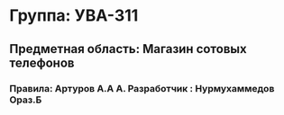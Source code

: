 # Группа: УВА-311
## Предметная область:  Магазин сотовых телефонов 
### Правила: Артуров А.А  А. Разработчик : Нурмухаммедов Ораз.Б
